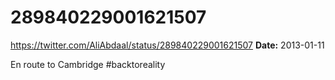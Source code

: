 # 289840229001621507
https://twitter.com/AliAbdaal/status/289840229001621507
**Date:** 2013-01-11

En route to Cambridge #backtoreality
